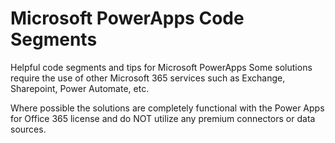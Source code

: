 # Microsoft PowerApps Code Segments

Helpful code segments and tips for Microsoft PowerApps
Some solutions require the use of other Microsoft 365 services such as Exchange, Sharepoint, Power Automate, etc. 

Where possible the solutions are completely functional with the Power Apps for Office 365 license and do NOT utilize any premium connectors or data sources.

